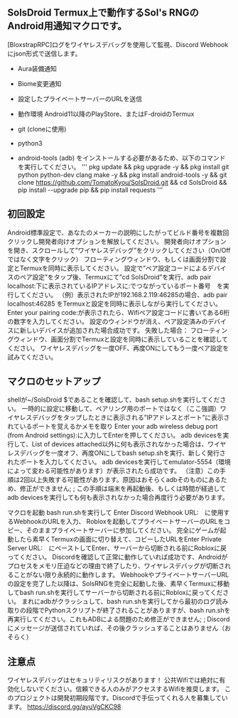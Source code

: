 ## SolsDroid Termux上で動作するSol's RNGのAndroid用通知マクロです。
[BloxstrapRPC]ログをワイヤレスデバッグを使用して監視、Discord Webhookにjson形式で送信します。
- Aura装備通知
- Biome変更通知
- 設定したプライベートサーバーのURLを送信


- 動作環境 Android11以降のPlayStore、またはF-droidのTermux
 - git (cloneに使用)
 - python3
 - android-tools (adb)
をインストールする必要があるため、以下のコマンドを実行してください。
'''
pkg update && pkg upgrade -y && pkg install git python python-dev clang make -y && pkg install android-tools -y && git clone https://github.com/TomatoKyou/SolsDroid.git && cd SolsDroid && pip install --upgrade pip && pip install requests
'''
## 初回設定
Android標準設定で、あなたのメーカーの説明にしたがってビルド番号を複数回クリックし開発者向けオプションを解放してください。
開発者向けオプションを開き、スクロールして”ワイヤレスデバッグ”をクリックしてください（On/Offではなく文字をクリック）
フローティングウィンドウ、もしくは画面分割で設定とTermuxを同時に表示してください。
設定で”ペア設定コードによるデバイスのペア設定”をタップ後、Termuxにて”cd SolsDroid”を実行、adb pair localhost:下に表示されているIPアドレスに:でつながっているポート番号　を実行してください。
（例）表示されたIPが192.168.2.119:46285の場合、adb pair localhost:46285 をTermuxと設定を同時に表示しながら実行してください。
Enter your pairing code:が表示されたら、Wifiペア設定コードに書いてある6桁の数字を入力してください。
設定のウィンドウが消え、ペア設定済みのデバイスに新しいデバイスが追加された場合成功です。
失敗した場合：
フローティングウィンドウ、画面分割でTermuxと設定を同時に表示していることを確認してください。
ワイヤレスデバッグを一度OFF、再度ONにしてもう一度ペア設定を試みてください。

## マクロのセットアップ
shellが~/SolsDroid $であることを確認して、bash setup.shを実行してください。
一時的に設定に移動して、ペアリング用のポートではなく（ここ強調）ワイヤレスデバッグをタップしたときに表示される”IPアドレスとポート”に表示されているポートを覚えるかメモを取り
Enter your adb wireless debug port (from Android settings):に入力してEnterを押してください。
adb devicesを実行して、List of devices attached以外に何も表示されなかった場合は、ワイヤレスデバッグを一度オフ、再度ONにしてbash setup.shを実行、新しく発行されたポートを入力してください。
adb devicesを実行してemulator-5554（環境によって変わる可能性があります）が表示されたら成功です。
（注意）この手順は2回以上失敗する可能性があります。原因はおそらくadbそのものにあるため、修正ができません; ;
この手順は端末を再起動後、もしくは時間が経過してadb devicesを実行しても何も表示されなかった場合再度行う必要があります。

マクロを起動
bash run.shを実行して Enter Discord Webhook URL:　に使用するWebhookのURLを入力、 Robloxを起動してプライベートサーバーのURLをコピー、そのままプライベートサーバーに参加してください。
完全にゲームが起動したら素早くTermuxの画面に切り替えて、コピーしたURLをEnter Private Server URL:　にペーストしてEnter、サーバーから切断される前にRobloxに戻ってください。
Discordを確認して正常に動作していれば成功です、Androidがプロセスをメモリ圧迫などの理由で終了したり、ワイヤレスデバッグが切断されることがない限り永続的に動作します。
WebhookやプライベートサーバーURLの設定を完了した以降は、SolsRNGを完全に起動した後、素早くTermuxに移動してbash run.shを実行してサーバーから切断される前にRobloxに戻ってください。
まれにadbがクラッシュして、bash run.shを実行してから最初のログ読み取りの段階でPythonスクリプトが終了されることがありますが、bash run.shを再実行してください。これもADBによる問題のため修正ができません; ;
Discordにメッセージが送信されていれば、その後クラッシュすることはありません（おそらく）

## 注意点
ワイヤレスデバッグはセキュリティリスクがあります！ 公共Wifiでは絶対に有効化しないでください。信頼できる人のみがアクセスするWifiを推奨します。
このプロジェクトは開発初期段階です。Discordで手伝ってくれる人を募集しています。 https://discord.gg/ayuVgCKC98
